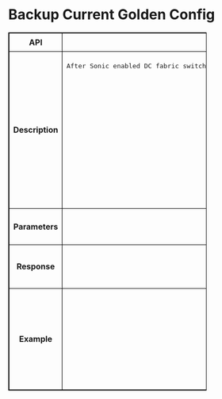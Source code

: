 # Backup Current Golden Config

<!-- markdownlint-disable MD033 -->
<style>
  table {
    border-collapse: collapse;
    table-layout: fixed;
    width: 400px;
    border: 1px solid black;
  }
  
  th {
    border: 1px solid black;
  }

  td {
    border: 1px solid black;
    padding: 8px;
    text-align: center;
    vertical-align: middle;
    word-wrap: break-word;
  }
</style>

<table>
  <tr>
    <th>API</th>
    <td><b>backupConfig</b></td>
  </tr>
  <tr>
    <th>Description</th>
    <td><pre>
After Sonic enabled DC fabric switches are orchestrated completely using Aviz’s ONES API  , Network operators can  take backup of running configuration on sonic switches at any time instance 

ONES application offers flexibility to network operators to trigger an  auto backup at fixed interval of time or a specified time in a given operational day in DC fabric 

ONES network operators  can leverage rest API calls to validate the available configuration snapshot  of  specific devices at any time instance .

 This  API will list the existing backups  already taken for specific devices. Operators have the option to Timestamp the  label while restoring the configuration.
</pre>
    </td>
  </tr>
  <tr>
    <th>Parameters</th>
    <td><pre>Input Parameters: List of Device IP , User label defined by operator for each backup 
    configure saved by ONES application  
</pre>
    </td>
  </tr>
  <tr>
    <th>Response</th>
    <td><pre>Response : true/false
Return True status , if  backup of current running configuration goes successful by ONES 
Return false  status , if  backup of current running configuration goes unsuccessful by ONES 
</pre> </td>
  </tr>
  <tr>
    <th>Example</th>
    <td><pre>POST /backupConfig HTTP/1.1
Content-Type: application/json; charset=utf-8
Host: localhost:8080
Connection: close
User-Agent: Paw/3.4.0 (Macintosh; OS X/12.3.0) GCDHTTPRequest
Content-Length: 61

[{"ip":"10.x.x.10","label":"test label"}]

</pre>
    </td>
  </tr>
</table>
